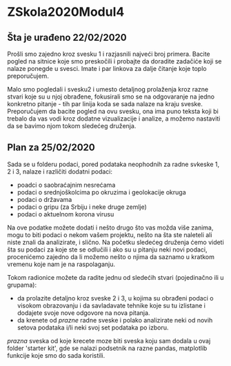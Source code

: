 # ZSkola2020Modul4

## Šta je urađeno 22/02/2020

Prošli smo zajedno kroz svesku 1 i razjasnili najveći broj primera. Bacite pogled na sitnice koje smo preskočili i probajte da doradite zadačiće koji se nalaze ponegde u svesci. Imate i par linkova za dalje čitanje koje toplo preporučujem.

Malo smo pogledali i svesku2 i umesto detaljnog prolaženja kroz razne stvari koje su u njoj obrađene, fokusirali smo se na odgovaranje na jedno konkretno pitanje - tih par linija koda se sada nalaze na kraju sveske.
Preporučujem da bacite pogled na ovu svesku, ona ima puno teksta koji bi trebalo da vas vodi kroz dodatne vizualizacije i analize, a možemo nastaviti da se bavimo njom tokom sledećeg druženja.

## Plan za 25/02/2020

Sada se u folderu podaci, pored podataka neophodnih za radne svkeske 1, 2 i 3, nalaze i različiti dodatni podaci:
- poadci o saobraćajnim nesrećama
- podaci o srednjoškolcima po okruzima i geolokacije okruga
- podaci o državama
- podaci o gripu (za Srbiju i neke druge zemlje)
- podaci o aktuelnom korona virusu

Na ove podatke možete dodati i nešto drugo što vas možda više zanima, mogu to biti podaci o nekom vašem projektu, nešto na šta ste naleteli ali niste znali da analizirate, i slično. Na početku sledećeg druženja ćemo videti šta su podaci za koje ste se odlučili i ako su u pitanju neki novi podaci, procenićemo zajedno da li možemo nešto o njima da saznamo u kratkom vremenu koje nam je na raspolaganju.

Tokom radionice možete da radite jednu od sledećih stvari (pojedinačno ili u grupama):
- da prolazite detaljno kroz sveske 2 i 3, u kojima su obrađeni podaci o visokom obrazovanju i da savladavate tehnike koje su tu izlistane i dodajete svoje nove odgovore na nova pitanja.
- da krenete od *prazne* radne sveske i polako analizirate neki od novih setova podataka i/li neki svoj set podataka po izboru.

*prazna* sveska od koje krecete moze biti sveska koju sam dodala u ovaj folder 'starter kit', gde se nalazi podsetnik na razne pandas, matplotlib funkcije koje smo do sada koristili.
